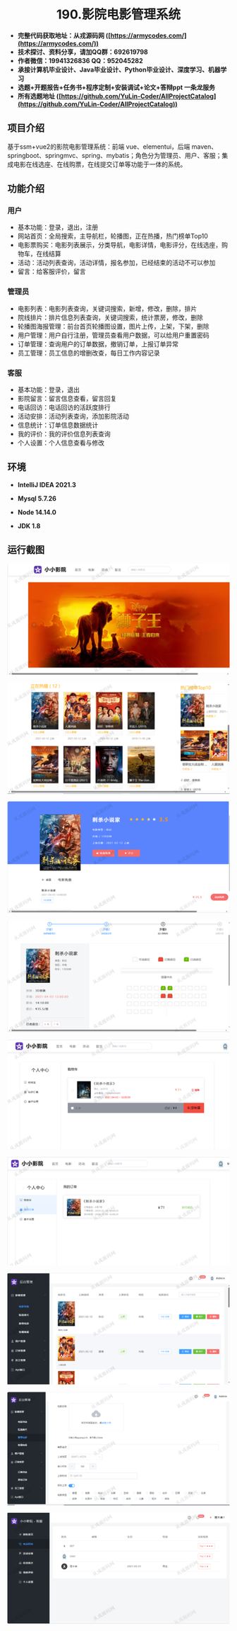 <p><h1 align="center">190.影院电影管理系统</h1></p>

- <b>完整代码获取地址：从戎源码网 ([https://armycodes.com/](https://armycodes.com/))</b>
- <b>技术探讨、资料分享，请加QQ群：692619798</b> 
- <b>作者微信：19941326836  QQ：952045282</b> 
- <b>承接计算机毕业设计、Java毕业设计、Python毕业设计、深度学习、机器学习</b>
- <b>选题+开题报告+任务书+程序定制+安装调试+论文+答辩ppt 一条龙服务</b>
- <b>所有选题地址 ([https://github.com/YuLin-Coder/AllProjectCatalog](https://github.com/YuLin-Coder/AllProjectCatalog)) </b>

## 项目介绍
基于ssm+vue2的影院电影管理系统：前端 vue、elementui，后端 maven、springboot、springmvc、spring、mybatis；角色分为管理员、用户、客服；集成电影在线选座、在线购票，在线提交订单等功能于一体的系统。

## 功能介绍

### 用户

- 基本功能：登录，退出，注册
- 网站首页：全局搜索，主导航栏，轮播图，正在热播，热门榜单Top10
- 电影票购买：电影列表展示，分类导航，电影详情，电影评分，在线选座，购物车，在线结算
- 活动：活动列表查询，活动详情，报名参加，已经结束的活动不可以参加
- 留言：给客服评价，留言

### 管理员

- 电影列表：电影列表查询，关键词搜索，新增，修改，删除，排片
- 院线排片：排片信息列表查询，关键词搜索，统计票房，修改，删除
- 轮播图海报管理：前台首页轮播图设置，图片上传，上架，下架，删除
- 用户管理：用户自行注册，管理员查看用户数据，可以给用户重置密码
- 订单管理：查询用户的订单数据，撤销订单，上报订单异常
- 员工管理：员工信息的增删改查，每日工作内容记录

### 客服

- 基本功能：登录，退出
- 影院留言：留言信息查看，留言回复
- 电话回访：电话回访的活跃度排行
- 活动安排：活动列表查询，添加影院活动
- 信息统计：订单信息数据统计
- 我的评价：我的评价信息列表查询
- 个人设置：个人信息查看与修改

## 环境

- <b>IntelliJ IDEA 2021.3</b>

- <b>Mysql 5.7.26</b>

- <b>Node 14.14.0</b>

- <b>JDK 1.8</b>

## 运行截图

![](screenshot/1.png)

![](screenshot/2.png)

![](screenshot/3.png)

![](screenshot/4.png)

![](screenshot/5.png)

![](screenshot/6.png)

![](screenshot/7.png)

![](screenshot/8.png)

![](screenshot/9.png)
